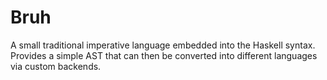 # Bruh

A small traditional imperative language embedded into the Haskell syntax. Provides a simple AST that can then be converted into different languages via custom backends.
